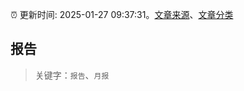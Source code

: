 :alarm_clock: 更新时间: 2025-01-27 09:37:31。[文章来源](/README.md)、[文章分类](/TAGS.md)

## 报告


> 关键字：`报告`、`月报`



